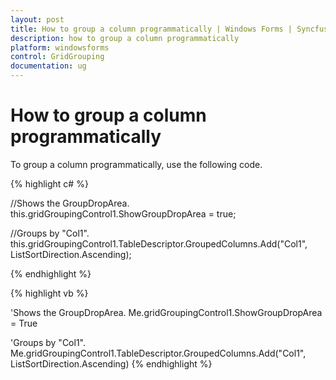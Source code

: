 ```yaml
---
layout: post
title: How to group a column programmatically | Windows Forms | Syncfusion
description: how to group a column programmatically
platform: windowsforms
control: GridGrouping
documentation: ug
---
```


# How to group a column programmatically

To group a column programmatically, use the following code.

 
{% highlight c# %}

//Shows the GroupDropArea.
this.gridGroupingControl1.ShowGroupDropArea = true;

//Groups by "Col1".
this.gridGroupingControl1.TableDescriptor.GroupedColumns.Add("Col1", ListSortDirection.Ascending);

{% endhighlight  %}

{% highlight vb %}

'Shows the GroupDropArea.
Me.gridGroupingControl1.ShowGroupDropArea = True

'Groups by "Col1".
Me.gridGroupingControl1.TableDescriptor.GroupedColumns.Add("Col1", ListSortDirection.Ascending)
{% endhighlight  %}
